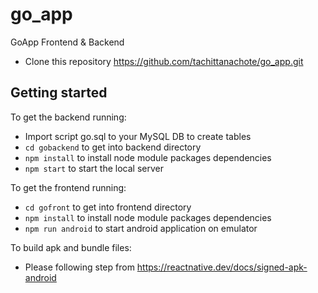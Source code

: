 # go_app
GoApp Frontend &amp; Backend 

- Clone this repository https://github.com/tachittanachote/go_app.git

## Getting started
To get the backend running:
- Import script go.sql to your MySQL DB to create tables
- `cd gobackend` to get into backend directory
- `npm install` to install node module packages dependencies
- `npm start` to start the local server

To get the frontend running:
- `cd gofront` to get into frontend directory
- `npm install` to install node module packages dependencies
- `npm run android` to start android application on emulator

To build apk and bundle files:
- Please following step from https://reactnative.dev/docs/signed-apk-android